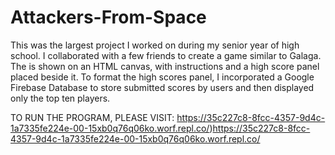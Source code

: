 # Attackers-From-Space
This was the largest project I worked on during my senior year of high school. I collaborated with a few friends to create a game similar to Galaga. The is shown on an HTML canvas, with instructions and a high score panel placed beside it. To format the high scores panel, I incorporated a Google Firebase Database to store submitted scores by users and then displayed only the top ten players.

TO RUN THE PROGRAM, PLEASE VISIT: https://35c227c8-8fcc-4357-9d4c-1a7335fe224e-00-15xb0q76q06ko.worf.repl.co/)https://35c227c8-8fcc-4357-9d4c-1a7335fe224e-00-15xb0q76q06ko.worf.repl.co/
